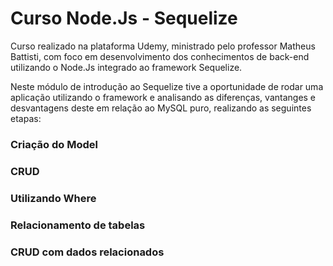 # Curso Node.Js - Sequelize
Curso realizado na plataforma Udemy, ministrado pelo professor Matheus Battisti, com foco em desenvolvimento dos conhecimentos de back-end utilizando o Node.Js integrado ao framework Sequelize.

Neste módulo de introdução ao Sequelize tive a oportunidade de rodar uma aplicação utilizando o framework e analisando as diferenças, vantanges e desvantagens deste em relação ao MySQL puro, realizando as seguintes etapas:

### Criação do Model
### CRUD
### Utilizando Where
### Relacionamento de tabelas
### CRUD com dados relacionados
